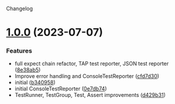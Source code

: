 Changelog

# [1.0.0](https://github.com/Colonise/TEST/compare/...v1.0.0) (2023-07-07)


### Features

* full expect chain refactor, TAP test reporter, JSON test reporter ([8e38ab5](https://github.com/Colonise/TEST/commit/8e38ab56ca464c9639791de2c0d4f235e43deab3))
* Improve error handling and ConsoleTestReporter ([cfd7d30](https://github.com/Colonise/TEST/commit/cfd7d30ef36225b17b2710963ebbfb435d02f053))
* initial ([b340958](https://github.com/Colonise/TEST/commit/b34095884d617e85e81d140b64b6eff5ed3c27c3))
* initial ConsoleTestReporter ([0e7db74](https://github.com/Colonise/TEST/commit/0e7db74ca9c49548ebf897e4b002d39c7ed9d460))
* TestRunner, TestGroup, Test, Assert improvements ([d429b31](https://github.com/Colonise/TEST/commit/d429b31c6b9473546f0fa1cdf81e2ec8e30c7e83))
